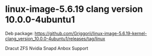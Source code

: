 # linux-image-5.6.19 clang version 10.0.0-4ubuntu1

Deb package: https://github.com/Griggorii/linux-image-5.6.19-kernel-clang_version_10.0.0-4ubuntu1/releases/tag/linux

Dracut
ZFS
Nvidia
Snapd
Anbox
Support

